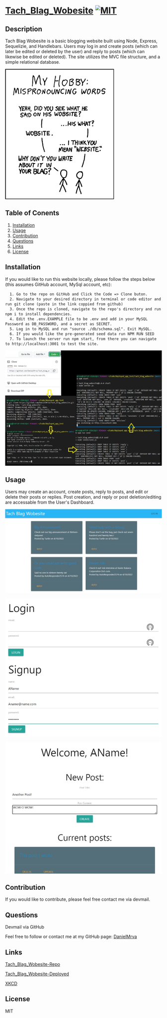 # [Tach_Blag_Wobesite](https://github.com/DanielMrva/Tach_blag_wobesite) [![MIT](https://img.shields.io/badge/License-MIT-brightgreen)](https://opensource.org/licenses/MIT)
  
  ## Description
  Tach Blag Wobesite is a basic blogging website built using Node, Express, Sequelizie, and Handlebars.  Users may log in and create posts (which can later be edited or deleted by the user) and reply to posts (which can likewise be edited or deleted).  The site utilizes the MVC file structure, and a simple relational database.

  ![inspiration](./assets/mispronouncing.png)

  ## Table of Conents
   1. [Installation](#installation)
   1. [Usage](#usage)
   1. [Contribution](#contribution)
   1. [Questions](#questions)
   1. [Links](#links)
   1. [License](#license)
  
  ## Installation
  If you would like to run this website locally, please follow the steps below (this assumes GitHub account, MySql account, etc):

      1. Go to the repo on GitHub and Click the Code => Clone buton.
      2. Navigate to your desired directory in terminal or code editor and run git clone (paste in the link coppied from github)
      3. Once the repo is cloned, navigate to the repo's directory and run npm i to install dependencies.
      4. Edit the .env.EXAMPLE file to be .env and add in your MySQL Password as DB_PASSWORD, and a secret as SECRET.
      5. Log in to MySQL and run "source ./db/schema.sql". Exit MySQL.
      6. If you would like the pre-generated seed data run NPM RUN SEED
      7. To launch the server run npm start, from there you can navigate to http://localhost:3001 to test the site.
  
  ![](./assets/install.png)
  
  ## Usage 
  Users may create an account, create posts, reply to posts, and edit or delete their posts or replies.  Post creation, and reply or post deletion/editing are accessable from the User's Dashboard.  

  ![Homepage](./assets/use1.jpg)

  ![Login](./assets/use2.jpg)

  ![Profile](./assets/use3.jpg)

  ## Contribution
  If you would like to contribute, please feel free contact me via devmail.
  
   ## Questions
  Devmail via GitHub

  Feel free to follow or contact me at my GitHub page: [DanielMrva](https://github.com/DanielMrva)
  
  
  ## Links
  [Tach_Blag_Wobesite-Repo](https://github.com/DanielMrva/Tach_blag_wobesite)

  [Tach_Blag_Wobesite-Deployed](https://tach-blag-wobesite.herokuapp.com/)

  [XKCD](https://xkcd.com/148)



  ## License 
  MIT